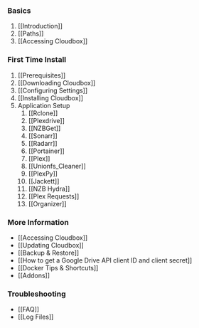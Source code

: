 ### Basics ### 
1. [[Introduction]]
1. [[Paths]]
1. [[Accessing Cloudbox]]

### First Time Install ###
1. [[Prerequisites]]
1. [[Downloading Cloudbox]]
1. [[Configuring Settings]]
1. [[Installing Cloudbox]]
1. Application Setup
    1. [[Rclone]]
    1. [[Plexdrive]]
    1. [[NZBGet]]
    1. [[Sonarr]]
    1. [[Radarr]]
    1. [[Portainer]]
    1. [[Plex]]
    1. [[Unionfs_Cleaner]]
    1. [[PlexPy]]
    1. [[Jackett]]
    1. [[NZB Hydra]]
    1. [[Plex Requests]]
    1. [[Organizer]]


### More Information ###
- [[Accessing Cloudbox]]
- [[Updating Cloudbox]]
- [[Backup & Restore]]
- [[How to get a Google Drive API client ID and client secret]]
- [[Docker Tips & Shortcuts]]
- [[Addons]]

### Troubleshooting ###
- [[FAQ]]
- [[Log Files]]